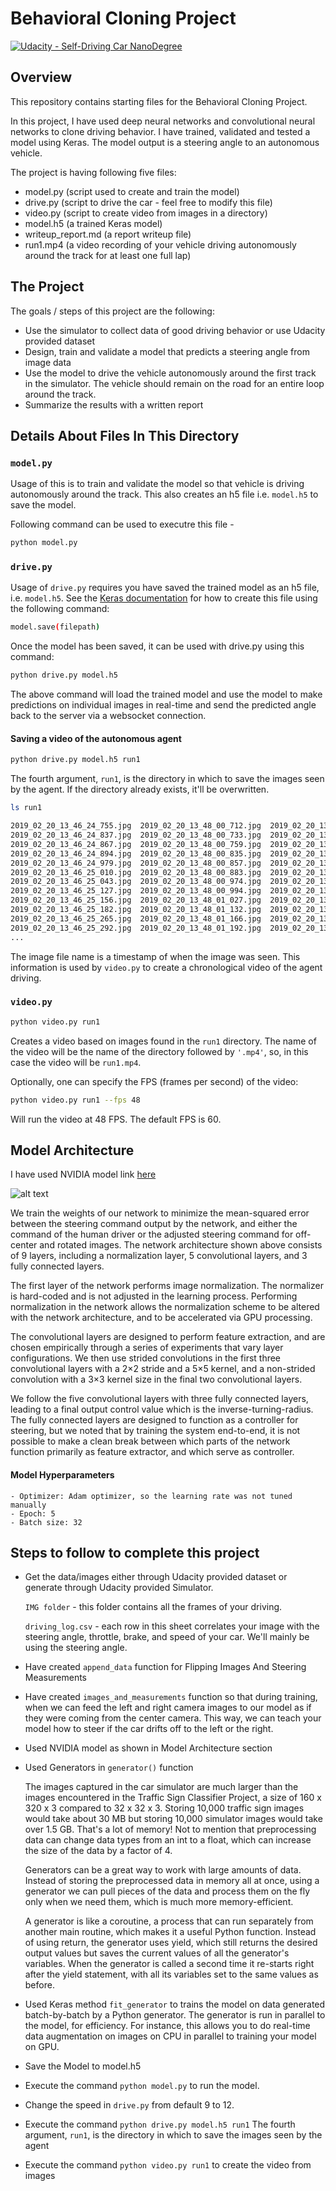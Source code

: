 [image1]: ./images/nvidia_model.png "NVIDIA Model"

# Behavioral Cloning Project

[![Udacity - Self-Driving Car NanoDegree](https://s3.amazonaws.com/udacity-sdc/github/shield-carnd.svg)](http://www.udacity.com/drive)

Overview
---
This repository contains starting files for the Behavioral Cloning Project.

In this project, I have used deep neural networks and convolutional neural networks to clone driving behavior. I have trained, validated and tested a model using Keras. The model output is a steering angle to an autonomous vehicle.

The project is having following five files: 
* model.py (script used to create and train the model)
* drive.py (script to drive the car - feel free to modify this file)
* video.py (script to create video from images in a directory)
* model.h5 (a trained Keras model)
* writeup_report.md (a report writeup file)
* run1.mp4 (a video recording of your vehicle driving autonomously around the track for at least one full lap)

The Project
---
The goals / steps of this project are the following:
* Use the simulator to collect data of good driving behavior or use Udacity provided dataset
* Design, train and validate a model that predicts a steering angle from image data
* Use the model to drive the vehicle autonomously around the first track in the simulator. The vehicle should remain on the road for an entire loop around the track.
* Summarize the results with a written report

## Details About Files In This Directory

### `model.py`
Usage of this is to train and validate the model so that vehicle is driving autonomously around the track. 
This also creates an h5 file i.e. `model.h5` to save the model. 

Following command can be used to executre this file -

```sh
python model.py
```

### `drive.py`

Usage of `drive.py` requires you have saved the trained model as an h5 file, i.e. `model.h5`. See the [Keras documentation](https://keras.io/getting-started/faq/#how-can-i-save-a-keras-model) for how to create this file using the following command:
```sh
model.save(filepath)
```

Once the model has been saved, it can be used with drive.py using this command:

```sh
python drive.py model.h5
```

The above command will load the trained model and use the model to make predictions on individual images in real-time and send the predicted angle back to the server via a websocket connection.

#### Saving a video of the autonomous agent

```sh
python drive.py model.h5 run1
```

The fourth argument, `run1`, is the directory in which to save the images seen by the agent. If the directory already exists, it'll be overwritten.

```sh
ls run1

2019_02_20_13_46_24_755.jpg  2019_02_20_13_48_00_712.jpg  2019_02_20_13_49_08_200.jpg  2019_02_20_13_50_14_602.jpg
2019_02_20_13_46_24_837.jpg  2019_02_20_13_48_00_733.jpg  2019_02_20_13_49_08_225.jpg  2019_02_20_13_50_14_626.jpg
2019_02_20_13_46_24_867.jpg  2019_02_20_13_48_00_759.jpg  2019_02_20_13_49_08_307.jpg  2019_02_20_13_50_14_707.jpg
2019_02_20_13_46_24_894.jpg  2019_02_20_13_48_00_835.jpg  2019_02_20_13_49_08_331.jpg  2019_02_20_13_50_14_734.jpg
2019_02_20_13_46_24_979.jpg  2019_02_20_13_48_00_857.jpg  2019_02_20_13_49_08_354.jpg  2019_02_20_13_50_14_762.jpg
2019_02_20_13_46_25_010.jpg  2019_02_20_13_48_00_883.jpg  2019_02_20_13_49_08_437.jpg  2019_02_20_13_50_14_849.jpg
2019_02_20_13_46_25_043.jpg  2019_02_20_13_48_00_974.jpg  2019_02_20_13_49_08_463.jpg  2019_02_20_13_50_14_878.jpg
2019_02_20_13_46_25_127.jpg  2019_02_20_13_48_00_994.jpg  2019_02_20_13_49_08_486.jpg  2019_02_20_13_50_14_906.jpg
2019_02_20_13_46_25_156.jpg  2019_02_20_13_48_01_027.jpg  2019_02_20_13_49_08_563.jpg  2019_02_20_13_50_14_990.jpg
2019_02_20_13_46_25_182.jpg  2019_02_20_13_48_01_132.jpg  2019_02_20_13_49_08_590.jpg  2019_02_20_13_50_15_019.jpg
2019_02_20_13_46_25_265.jpg  2019_02_20_13_48_01_166.jpg  2019_02_20_13_49_08_614.jpg  2019_02_20_13_50_15_048.jpg
2019_02_20_13_46_25_292.jpg  2019_02_20_13_48_01_192.jpg  2019_02_20_13_49_08_693.jpg  2019_02_20_13_50_15_129.jpg
...
```

The image file name is a timestamp of when the image was seen. This information is used by `video.py` to create a chronological video of the agent driving.

### `video.py`

```sh
python video.py run1
```

Creates a video based on images found in the `run1` directory. The name of the video will be the name of the directory followed by `'.mp4'`, so, in this case the video will be `run1.mp4`.

Optionally, one can specify the FPS (frames per second) of the video:

```sh
python video.py run1 --fps 48
```

Will run the video at 48 FPS. The default FPS is 60.

## Model Architecture

I have used NVIDIA model link [here](https://devblogs.nvidia.com/deep-learning-self-driving-cars/)

![alt text][image1]

We train the weights of our network to minimize the mean-squared error between the steering command output by the network, and either the command of the human driver or the adjusted steering command for off-center and rotated images. The network architecture shown above consists of 9 layers, including a normalization layer, 5 convolutional layers, and 3 fully connected layers. 

The first layer of the network performs image normalization. The normalizer is hard-coded and is not adjusted in the learning process. Performing normalization in the network allows the normalization scheme to be altered with the network architecture, and to be accelerated via GPU processing.

The convolutional layers are designed to perform feature extraction, and are chosen empirically through a series of experiments that vary layer configurations. We then use strided convolutions in the first three convolutional layers with a 2×2 stride and a 5×5 kernel, and a non-strided convolution with a 3×3 kernel size in the final two convolutional layers.

We follow the five convolutional layers with three fully connected layers, leading to a final output control value which is the inverse-turning-radius. The fully connected layers are designed to function as a controller for steering, but we noted that by training the system end-to-end, it is not possible to make a clean break between which parts of the network function primarily as feature extractor, and which serve as controller.



#### Model Hyperparameters
```
- Optimizer: Adam optimizer, so the learning rate was not tuned manually 
- Epoch: 5
- Batch size: 32
```

## Steps to follow to complete this project

* Get the data/images either through Udacity provided dataset or generate through Udacity provided Simulator.  
  
  `IMG folder` - this folder contains all the frames of your driving.
  
  `driving_log.csv` - each row in this sheet correlates your image with the steering angle, throttle, brake, and speed of your car. We'll mainly be using the steering angle.
  
* Have created `append_data` function for Flipping Images And Steering Measurements

* Have created `images_and_measurements` function so that during training, when we can feed the left and right camera images to our model as if they were coming from the center camera. This way, we can teach your model how to steer if the car drifts off to the left or the right.

* Used NVIDIA model as shown in Model Architecture section

* Used Generators in `generator()` function 
    
    The images captured in the car simulator are much larger than the images encountered in the Traffic Sign Classifier Project, a size of 160 x 320 x 3 compared to 32 x 32 x 3. Storing 10,000 traffic sign images would take about 30 MB but storing 10,000 simulator images would take over 1.5 GB. That's a lot of memory! Not to mention that preprocessing data can change data types from an int to a float, which can increase the size of the data by a factor of 4.

    Generators can be a great way to work with large amounts of data. Instead of storing the preprocessed data in memory all at once, using a generator we can pull pieces of the data and process them on the fly only when we need them, which is much more memory-efficient.
    
    A generator is like a coroutine, a process that can run separately from another main routine, which makes it a useful Python function. Instead of using return, the generator uses yield, which still returns the desired output values but saves the current values of all the generator's variables. When the generator is called a second time it re-starts right after the yield statement, with all its variables set to the same values as before.
    
* Used Keras method `fit_generator` to trains the model on data generated batch-by-batch by a Python generator. 
  The generator is run in parallel to the model, for efficiency. For instance, this allows you to do real-time data augmentation on images on CPU in parallel to training your model on GPU.

* Save the Model to model.h5
* Execute the command `python model.py` to run the model.
* Change the speed in `drive.py` from default 9 to 12.
* Execute the command `python drive.py model.h5 run1` 
  The fourth argument, `run1`, is the directory in which to save the images seen by the agent
* Execute the command `python video.py run1` to create the video from images